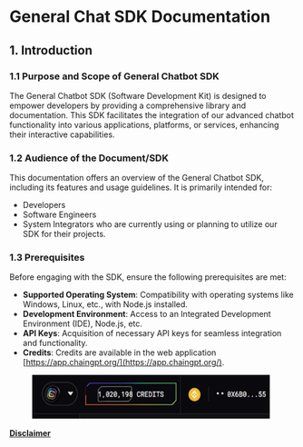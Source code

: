 # General Chat SDK Documentation

## **1. Introduction**

### **1.1 Purpose and Scope of General Chatbot SDK**

The General Chatbot SDK (Software Development Kit) is designed to empower developers by providing a comprehensive library and documentation. This SDK facilitates the integration of our advanced chatbot functionality into various applications, platforms, or services, enhancing their interactive capabilities.

### **1.2 Audience of the Document/SDK**

This documentation offers an overview of the General Chatbot SDK, including its features and usage guidelines. It is primarily intended for:

* Developers
* Software Engineers
* System Integrators who are currently using or planning to utilize our SDK for their projects.

### **1.3 Prerequisites**

Before engaging with the SDK, ensure the following prerequisites are met:

* **Supported Operating System**: Compatibility with operating systems like Windows, Linux, etc., with Node.js installed.
* **Development Environment**: Access to an Integrated Development Environment (IDE), Node.js, etc.
* **API Keys**: Acquisition of necessary API keys for seamless integration and functionality.
* **Credits**: Credits are available in the web application [https://app.chaingpt.org/](https://app.chaingpt.org/).

<figure><img src="../../../.gitbook/assets/image (10).png" alt="" width="419"><figcaption></figcaption></figure>



[**Disclaimer**](../../../misc/legal-docs/disclaimer.md)
